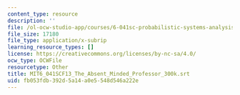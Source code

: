 ```yaml
---
content_type: resource
description: ''
file: /ol-ocw-studio-app/courses/6-041sc-probabilistic-systems-analysis-and-applied-probability-fall-2013/fb053fdb392d5a14a0e5548d546a222e_MIT6_041SCF13_The_Absent_Minded_Professor_300k.vtt
file_size: 17180
file_type: application/x-subrip
learning_resource_types: []
license: https://creativecommons.org/licenses/by-nc-sa/4.0/
ocw_type: OCWFile
resourcetype: Other
title: MIT6_041SCF13_The_Absent_Minded_Professor_300k.srt
uid: fb053fdb-392d-5a14-a0e5-548d546a222e
---
```

